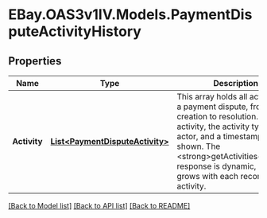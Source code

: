 # EBay.OAS3v1IV.Models.PaymentDisputeActivityHistory
## Properties

Name | Type | Description | Notes
------------ | ------------- | ------------- | -------------
**Activity** | [**List&lt;PaymentDisputeActivity&gt;**](PaymentDisputeActivity.md) | This array holds all activities of a payment dispute, from creation to resolution. For each activity, the activity type, the actor, and a timestamp is shown. The &lt;strong&gt;getActivities&lt;/strong&gt; response is dynamic, and grows with each recorded activity. | [optional] 

[[Back to Model list]](../README.md#documentation-for-models) [[Back to API list]](../README.md#documentation-for-api-endpoints) [[Back to README]](../README.md)

